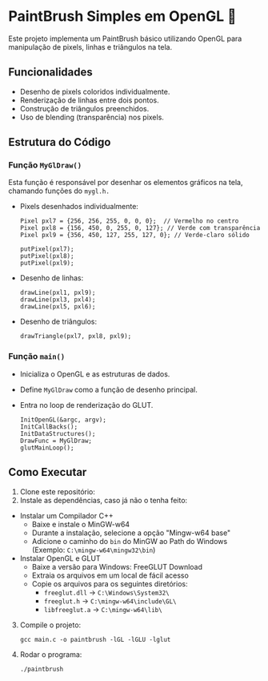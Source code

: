 # PaintBrush Simples em OpenGL 🎨

Este projeto implementa um PaintBrush básico utilizando OpenGL para manipulação de pixels, linhas e triângulos na tela.

## Funcionalidades

- Desenho de pixels coloridos individualmente.
- Renderização de linhas entre dois pontos.
- Construção de triângulos preenchidos.
- Uso de blending (transparência) nos pixels.

## Estrutura do Código

### Função `MyGlDraw()`

Esta função é responsável por desenhar os elementos gráficos na tela, chamando funções do `mygl.h.`

- Pixels desenhados individualmente:

    ```
    Pixel pxl7 = {256, 256, 255, 0, 0, 0};  // Vermelho no centro
    Pixel pxl8 = {156, 450, 0, 255, 0, 127}; // Verde com transparência
    Pixel pxl9 = {356, 450, 127, 255, 127, 0}; // Verde-claro sólido
    
    putPixel(pxl7);
    putPixel(pxl8);
    putPixel(pxl9);
    ```

- Desenho de linhas:

    ```
    drawLine(pxl1, pxl9);
    drawLine(pxl3, pxl4);
    drawLine(pxl5, pxl6);
    ```

- Desenho de triângulos:

    `drawTriangle(pxl7, pxl8, pxl9);`

### Função `main()`

- Inicializa o OpenGL e as estruturas de dados.
- Define `MyGlDraw` como a função de desenho principal.
- Entra no loop de renderização do GLUT.

    ```
    InitOpenGL(&argc, argv);
    InitCallBacks();
    InitDataStructures();
    DrawFunc = MyGlDraw;
    glutMainLoop();
    ```

## Como Executar

1. Clone este repositório:
2. Instale as dependências, caso já não o tenha feito:
  - Instalar um Compilador C++
    - Baixe e instale o MinGW-w64
    - Durante a instalação, selecione a opção "Mingw-w64 base"
    - Adicione o caminho do `bin` do MinGW ao Path do Windows (Exemplo: `C:\mingw-w64\mingw32\bin`)
  - Instalar OpenGL e GLUT
    - Baixe a versão para Windows: FreeGLUT Download
    - Extraia os arquivos em um local de fácil acesso
    - Copie os arquivos para os seguintes diretórios:
      - `freeglut.dll` → `C:\Windows\System32\`
      - `freeglut.h` → `C:\mingw-w64\include\GL\`
      - `libfreeglut.a` → `C:\mingw-w64\lib\`
3. Compile o projeto:

    `gcc main.c -o paintbrush -lGL -lGLU -lglut`

4. Rodar o programa:

    `./paintbrush`

